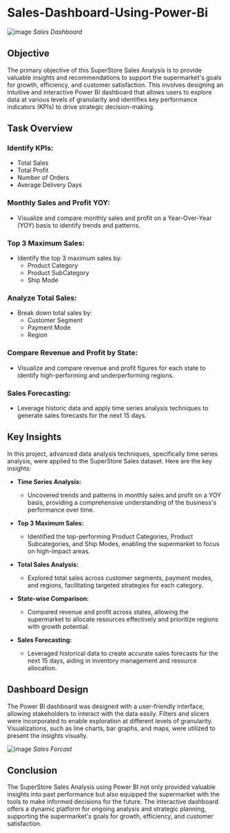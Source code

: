 # Sales-Dashboard-Using-Power-Bi
![image](https://github.com/user-attachments/assets/5787157c-ba70-4705-9fe0-781262532b6a)
*Sales Dashboard*
## Objective

The primary objective of this SuperStore Sales Analysis is to provide valuable insights and recommendations to support the supermarket's goals for growth, efficiency, and customer satisfaction. This involves designing an intuitive and interactive Power BI dashboard that allows users to explore data at various levels of granularity and identifies key performance indicators (KPIs) to drive strategic decision-making.

## Task Overview

### Identify KPIs:
- Total Sales
- Total Profit
- Number of Orders
- Average Delivery Days

### Monthly Sales and Profit YOY:
- Visualize and compare monthly sales and profit on a Year-Over-Year (YOY) basis to identify trends and patterns.

### Top 3 Maximum Sales:
- Identify the top 3 maximum sales by:
  - Product Category
  - Product SubCategory
  - Ship Mode

### Analyze Total Sales:
- Break down total sales by:
  - Customer Segment
  - Payment Mode
  - Region

### Compare Revenue and Profit by State:
- Visualize and compare revenue and profit figures for each state to identify high-performing and underperforming regions.

### Sales Forecasting:
- Leverage historic data and apply time series analysis techniques to generate sales forecasts for the next 15 days.

## Key Insights

In this project, advanced data analysis techniques, specifically time series analysis, were applied to the SuperStore Sales dataset. Here are the key insights:

- **Time Series Analysis:**
  - Uncovered trends and patterns in monthly sales and profit on a YOY basis, providing a comprehensive understanding of the business's performance over time.

- **Top 3 Maximum Sales:**
  - Identified the top-performing Product Categories, Product Subcategories, and Ship Modes, enabling the supermarket to focus on high-impact areas.

- **Total Sales Analysis:**
  - Explored total sales across customer segments, payment modes, and regions, facilitating targeted strategies for each category.

- **State-wise Comparison:**
  - Compared revenue and profit across states, allowing the supermarket to allocate resources effectively and prioritize regions with growth potential.

- **Sales Forecasting:**
  - Leveraged historical data to create accurate sales forecasts for the next 15 days, aiding in inventory management and resource allocation.

## Dashboard Design

The Power BI dashboard was designed with a user-friendly interface, allowing stakeholders to interact with the data easily. Filters and slicers were incorporated to enable exploration at different levels of granularity. Visualizations, such as line charts, bar graphs, and maps, were utilized to present the insights visually.

![image](https://github.com/user-attachments/assets/0b7f473d-99f9-47cf-b6cc-9d8a993e8cbb)
*Sales Forcast*

## Conclusion

The SuperStore Sales Analysis using Power BI not only provided valuable insights into past performance but also equipped the supermarket with the tools to make informed decisions for the future. The interactive dashboard offers a dynamic platform for ongoing analysis and strategic planning, supporting the supermarket's goals for growth, efficiency, and customer satisfaction.
